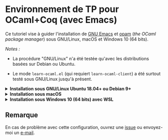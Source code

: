 # Environnement de TP pour OCaml+Coq (avec Emacs)

Ce tutoriel vise à guider l'installation de [GNU
Emacs](https://en.wikipedia.org/wiki/GNU_Emacs) et
[opam](https://opam.ocaml.org/) (*the OCaml package manager*)
sous GNU/Linux, macOS et Windows 10 (64 bits).

*Notes :*

* La procédure "GNU/Linux" n'a été testée qu'avec les distributions basées sur Debian ou Ubuntu.

* Le mode `learn-ocaml.el` (qui requiert `learn-ocaml-client`) a été surtout testé sous GNU/Linux jusqu'à présent.

<details><summary><b>Installation sous GNU/Linux Ubuntu 18.04+ ou Debian 9+</b></summary>

(*Ces composants sont déjà installés sur les PC de l'UPS, sauter alors
ces 5 étapes.*)

1. Installer `emacs` (version `>= 25.1`) et `rlwrap` (*optionnel*) :

        sudo apt-get update
        sudo apt-get install emacs25 rlwrap

   Il peut être nécessaire de remplacer `emacs25` par `emacs` sur certaines distributions
   (Ubuntu 20.04+ ou Debian 10+) pour avoir une version plus récente.

1. Installer les dépendances d'`opam` :

        sudo apt-get install aspcud bubblewrap build-essential curl git m4 tar unzip
        sudo apt-get install pkg-config libssl-dev

1. Installer `opam` 2.0 (comme les paquets Debian/Ubuntu sont trop
   anciens, mieux vaut utiliser le [script d'installation
   officiel](https://opam.ocaml.org/doc/Install.html)) :

        curl -fOL https://github.com/ocaml/opam/raw/master/shell/install.sh
        sh ./install.sh

1. Configurer `opam` puis installer `merlin` et `coq` :

        opam init --auto-setup --bare
        opam switch create 4.05.0 ocaml-base-compiler.4.05.0
        eval $(opam env)
        opam install -y merlin
        
        opam repo add --all-switches --set-default coq-released https://coq.inria.fr/opam/released
        opam pin add -n -k version coq 8.12.2
        opam install -j 2 coq

   **Ne pas exécuter `opam user-setup install`**.

1. **Optionnel** : installer `learn-ocaml-client` (utile seulement pour [`learn-ocaml.el`](https://github.com/pfitaxel/learn-ocaml.el))
   et `utop` (pour un toplevel en ligne de commande plus riche que `rlwrap ocaml`) :

        opam install utop learn-ocaml-client

## Installation des modes Emacs pour OCaml et Coq

(*Reprendre à cette étape si vous travaillez sur un PC de l'UPS.*)

Pour installer automatiquement les modes
[tuareg](https://github.com/ocaml/tuareg),
[bifocal](https://github.com/riscy/bifocal-mode),
[merlin-eldoc](https://github.com/Khady/merlin-eldoc),
[company](https://github.com/company-mode/company-mode),
[learn-ocaml](https://github.com/pfitaxel/learn-ocaml.el),
[ProofGeneral](https://github.com/ProofGeneral/PG) et
[company-coq](https://github.com/cpitclaudel/company-coq) :

1. Téléchargez et placez le fichier `.emacs` fourni à la racine de
   votre *homedir* (`~/`) :

        cd                    # pour revenir à la racine du homedir (~/)
        mv -f .emacs .emacs~  # pour sauvegarder votre fichier au cas où
        # si la ligne précédente renvoie une erreur, ne pas en tenir compte
        curl -fOL https://github.com/erikmd/tapfa-init.el/raw/master/.emacs

    > *Note* : Si vous n'utilisez pas `curl` mais la fonctionnalité de
    > téléchargement de votre navigateur, veillez à ce que celui-ci
    > n'enlève pas le point au début du fichier
    > ([`.emacs`](https://github.com/erikmd/tapfa-init.el/raw/master/.emacs),
    > pas `emacs`).

1. Lancer Emacs :

        emacs &

   L'installation des modes Emacs pour OCaml et Coq devrait se lancer
   automatiquement et durer environ 2'30.

   > ***Note pour les utilisateurs de Debian*** : si vous avez **Emacs 26.1**
   > (la version packagée [dans Debian 10](https://packages.debian.org/buster/emacs)),
   > vous pourriez avoir le message d'erreur
   > "Buffer ' \*http elpa.gnu.org:443\*' has a running process; kill it?" ou bien
   > "Failed to download 'melpa' archive during the package refresh step".
   > C'est un bug connu ([debbug #34341](https://debbugs.gnu.org/cgi/bugreport.cgi?bug=34341))
   > qui a été corrigé dans Emacs 26.3 et 27.1. En gardant Emacs 26.1,
   > un contournement simple consiste à décommenter la ligne
   > `(setq gnutls-algorithm-priority "NORMAL:-VERS-TLS1.3")`
   > dans votre fichier `.emacs` (enlever les `;;` devant cette ligne)
   > et redémarrer emacs.

   En cas d'un autre type de souci durant l'installation, faites
   <kbd>M-x package-install-selected-packages RET</kbd>
   (<kbd>M-x</kbd> désignant <kbd>Alt+X</kbd>
   et <kbd>RET</kbd> la touche Entrée) et redémarrez emacs.

1. Vous pouvez alors **créer ou ouvrir un fichier OCaml** en tapant
   <kbd>C-x C-f tp1.ml RET</kbd> (<kbd>C-x</kbd> désignant <kbd>Ctrl+X</kbd>).
    
    Tester alors l'installation en effectuant les deux choses suivantes :
    
    * Écrire une erreur de type (`let n = 1 + true`) et taper sur
      <kbd>C-x C-s</kbd> pour sauvegarder.
      Assurez-vous que l'IDE a bien mis en surbrillance l'erreur de type
      (et si vous placez le curseur dessus (ou tapez <kbd>C-c C-x</kbd>),
      vous devriez voir le message d'erreur complet :
      *This expression has type bool but an expression was expected of type int*).

    * Corriger l'expression précédemment tapée (`let n = 1 + 2`) puis taper sur
      <kbd>C-c C-e</kbd> pour évaluer l'expression courante dans un toplevel
      (si l'IDE affiche `OCaml REPL to run:` la première fois, valider avec
      <kbd>RET</kbd> = touche Entrée).

1. Et si vous avez installé `learn-ocaml-client`, pour utiliser le mode
   [`learn-ocaml`](https://github.com/pfitaxel/learn-ocaml.el#usage),
   vous pouvez taper <kbd>M-x learn-ocaml-mode RET</kbd>.

</details>

<details><summary><b>Installation sous macOS</b></summary>

1. Installer [Emacs avec Homebrew Cask](https://formulae.brew.sh/cask/emacs)
   ou [Aquamacs](https://aquamacs.org).

1. Installer `gpatch`, `pkg-config` et `openssl` 1.1 avec Homebrew :

        brew install gpatch      # comme opam utilise des options GNU
        brew install pkg-config
        brew install openssl@1.1 # suivre les instructions si besoin

1. Installer `opam` 2.0 avec Homebrew :

        brew install opam

1. Configurer `opam` puis installer `merlin` et `coq` :

        opam init --auto-setup --bare
        opam switch create 4.05.0 ocaml-base-compiler.4.05.0
        eval $(opam env)
        opam install -y merlin
        
        opam repo add --all-switches --set-default coq-released https://coq.inria.fr/opam/released
        opam pin add -n -k version coq 8.12.2
        opam install -j 2 coq

   **Ne pas exécuter `opam user-setup install`**.

1. **Optionnel** : installer `learn-ocaml-client` (utile seulement pour [`learn-ocaml.el`](https://github.com/pfitaxel/learn-ocaml.el))
   et `utop` (pour un toplevel en ligne de commande plus riche que `rlwrap ocaml`) :

        opam install utop learn-ocaml-client

## Installation des modes Emacs pour OCaml et Coq

(*Reprendre à cette étape si vous travaillez sur un PC de l'UPS.*)

Pour installer automatiquement les modes
[tuareg](https://github.com/ocaml/tuareg),
[bifocal](https://github.com/riscy/bifocal-mode),
[merlin-eldoc](https://github.com/Khady/merlin-eldoc),
[company](https://github.com/company-mode/company-mode),
[learn-ocaml](https://github.com/pfitaxel/learn-ocaml.el),
[ProofGeneral](https://github.com/ProofGeneral/PG) et
[company-coq](https://github.com/cpitclaudel/company-coq) :

1. Téléchargez et placez le fichier `.emacs` fourni à la racine de
   votre *homedir* (`~/`) :

        cd                    # pour revenir à la racine du homedir (~/)
        mv -f .emacs .emacs~  # pour sauvegarder votre fichier
        # si la ligne précédente renvoie une erreur, ne pas en tenir compte
        curl -fOL https://github.com/erikmd/tapfa-init.el/raw/master/.emacs

    > *Note* : Si vous n'utilisez pas `curl` mais la fonctionnalité de
    > téléchargement de votre navigateur, veillez à ce que celui-ci
    > n'enlève pas le point au début du fichier
    > ([`.emacs`](https://github.com/erikmd/tapfa-init.el/raw/master/.emacs),
    > pas `emacs`).

1. Si vous n'utilisez pas GNU Emacs mais *Aquamacs*, pour éviter un
   souci de connexion TLS avec MELPA (le gestionnaire de paquets
   d'Emacs), vous pourriez avoir besoin d'exécuter :

        brew install libressl
        brew install gnutls

    puis d'ajouter ces deux lignes au début du fichier `~/.emacs` :

        (with-eval-after-load 'tls
          (push "/usr/local/etc/libressl/cert.pem" gnutls-trustfiles))

    (*Source* : [davidswelt/aquamacs-emacs#133](https://github.com/davidswelt/aquamacs-emacs/issues/133))

1. Lancer Aquamacs (ou Emacs).

    L'installation des modes Emacs pour OCaml et Coq devrait se lancer
    automatiquement et durer environ 2'30.

    En cas de souci, faites
    <kbd>M-x package-install-selected-packages RET</kbd>
    (<kbd>M-x</kbd> désignant <kbd>Alt+X</kbd>
    et <kbd>RET</kbd> la touche Entrée) et redémarrez emacs.

1. Vous pouvez alors **créer ou ouvrir un fichier OCaml** en tapant
   <kbd>C-x C-f tp1.ml RET</kbd> (<kbd>C-x</kbd> désignant <kbd>Ctrl+X</kbd>).
    
    Tester alors l'installation en effectuant les deux choses suivantes :
    
    * Écrire une erreur de type (`let n = 1 + true`) et taper sur
      <kbd>C-x C-s</kbd> pour sauvegarder.
      Assurez-vous que l'IDE a bien mis en surbrillance l'erreur de type
      (et si vous placez le curseur dessus (ou tapez <kbd>C-c C-x</kbd>),
      vous devriez voir le message d'erreur complet :
      *This expression has type bool but an expression was expected of type int*).

    * Corriger l'expression précédemment tapée (`let n = 1 + 2`) puis taper sur
      <kbd>C-c C-e</kbd> pour évaluer l'expression courante dans un toplevel
      (si l'IDE affiche `OCaml REPL to run:` la première fois, valider avec
      <kbd>RET</kbd> = touche Entrée).

1. Et si vous avez installé `learn-ocaml-client`, pour utiliser le mode
   [`learn-ocaml`](https://github.com/pfitaxel/learn-ocaml.el#usage),
   vous pouvez taper <kbd>M-x learn-ocaml-mode RET</kbd>.

</details>

<details>
<summary><b>Installation sous Windows 10 (64 bits) avec WSL</b></summary>

1.  Installer GNU Emacs 27 à partir de
    <https://vigou3.gitlab.io/emacs-modified-windows/>

1.  Activer WSL dans Windows 10 :
    <https://docs.microsoft.com/en-us/windows/wsl/install-win10>

1.  Installer une distribution GNU/Linux
    ([Debian](https://www.microsoft.com/store/apps/9MSVKQC78PK6) ou
    [Ubuntu](https://www.microsoft.com/store/apps/9N9TNGVNDL3Q)) à
    partir de Microsoft Store.

1.  Ouvrir un terminal WSL (par ex. en tapant le nom de la distribution
    dans le Menu Démarrer) et assurez-vous que vous avez un compte
    utilisateur Linux "normal" (**pas `root`**)

1.  Mettre à jour l'index des paquets :

    ```
    sudo apt-get update
    ```

1.  Installer les dépendances d'`opam` :

    ```
    sudo apt-get install aspcud bubblewrap build-essential curl git m4 tar unzip
    sudo apt-get install pkg-config libssl-dev
    ```

1.  Installer `opam` 2.0 (comme les paquets Debian/Ubuntu sont trop
    anciens, mieux vaut utiliser le [script d'installation
    officiel](https://opam.ocaml.org/doc/Install.html)) :

    ```
    curl -fOL https://github.com/ocaml/opam/raw/master/shell/install.sh
    sh ./install.sh
    ```

1.  Configurer `opam` et installer `merlin` et `coq`
    (**`--disable-sandboxing` est requis**) :

    ```
    opam init --disable-sandboxing --auto-setup --bare
    opam switch create 4.05.0 ocaml-base-compiler.4.05.0
    eval $(opam env)
    opam install -y merlin
        
    opam repo add --all-switches --set-default coq-released https://coq.inria.fr/opam/released
    opam pin add -n -k version coq 8.12.2
    opam install -j 2 coq
    ```

    (*Les commandes précédentes doivent être copiées ligne à ligne !*)

    **Ne pas exécuter `opam user-setup install`**.

1. **Optionnel** : installer `learn-ocaml-client` (utile seulement pour [`learn-ocaml.el`](https://github.com/pfitaxel/learn-ocaml.el))
   et `utop` (pour un toplevel en ligne de commande plus riche que `rlwrap ocaml`) :

        opam install utop learn-ocaml-client

1.  Installer `wsl-alias` :

    ```
    curl -fOL https://github.com/leongrdic/wsl-alias/raw/master/install.sh
    bash ./install.sh
    ```

    et valider les questions posées.

1.  Ajouter comme indiqué, le chemin suivant à votre `PATH` Windows :
    `%userprofile%\wsl-alias` (vous pouvez vous inspirer de la page
    <https://stackoverflow.com/a/44272417>).

1.  Ouvrir un terminal cmd.exe (a.k.a. MS-DOS, **pas WSL**) et taper les
    commandes suivantes :

    ```
    b wsl-alias add opam opam
    b wsl-alias add ocaml "opam exec -- ocaml"
    b wsl-alias add ocamlc "opam exec -- ocamlc"
    b wsl-alias add ocamlmerlin "opam exec -- ocamlmerlin"
    b wsl-alias add learn-ocaml-client "wrapper-learn-ocaml-client"
    b wsl-alias add utop "opam exec -- utop"
    b wsl-alias add coqtop "opam exec -- coqtop"
    b wsl-alias add coqidetop "opam exec -- coqidetop"
    b wsl-alias add coqc "opam exec -- coqc"
    b wsl-alias list  # pour vérifier
    b                 # sans argument, pour passer en mode WSL
    ```

    (*Les commandes précédentes doivent être copiées ligne à ligne !*)

1.  Dans la **ligne de commande WSL** (vérifier que vous êtes bien dans le répertoire
    `/mnt/c/Users/VOTRELOGIN` = dossier personnel Windows), télécharger
    le fichier `.emacs` fourni :

    ```
    mv -f .emacs .emacs.bak  # pour sauvegarder votre fichier au cas où
    # si la ligne précédente renvoie une erreur, ne pas en tenir compte
    curl -fOL https://github.com/erikmd/tapfa-init.el/raw/master/win64/.emacs
    ```

1.  Toujours dans la **ligne de commande WSL**, éditer le fichier
     `~/.wsl-alias/env.sh` en tapant :

    ```
    nano ~/.wsl-alias/env.sh
    ```
    
    Ajouter à la fin de ce fichier (qui doit déjà exister) :

    ```
    wrapper-learn-ocaml-client() {
        declare -a args
        args=()
        for arg; do
        args[${#args[@]}]="$(sed -e 's|htt/mnt/p\\\?|http://|; s|http/mnt/s\\\?|https://|' <<< "$arg")"
        done
        exec opam exec -- learn-ocaml-client "${args[@]}"
    }
    ```

    Sauver avec <kbd>Ctrl+O</kbd> <kbd>Entrée</kbd> et quitter avec
    <kbd>Ctrl+X</kbd>.

1.  Lancer Emacs à partir de Windows.

    L'installation des modes Emacs pour OCaml et Coq
    ([tuareg](https://github.com/ocaml/tuareg),
    [bifocal](https://github.com/riscy/bifocal-mode),
    [merlin](https://github.com/ocaml/merlin),
    [company](https://github.com/company-mode/company-mode),
    [learn-ocaml](https://github.com/pfitaxel/learn-ocaml.el),
    [ProofGeneral](https://github.com/ProofGeneral/PG) et
    [company-coq](https://github.com/cpitclaudel/company-coq)) devrait
    se lancer automatiquement et durer environ 2'30.

    En cas de souci, faites
    <kbd>M-x package-install-selected-packages RET</kbd>
    (<kbd>M-x</kbd> désignant <kbd>Alt+X</kbd>
    et <kbd>RET</kbd> la touche Entrée) et redémarrez emacs.

1. Vous pouvez alors **créer ou ouvrir un fichier OCaml** en tapant
   <kbd>C-x C-f tp1.ml RET</kbd> (<kbd>C-x</kbd> désignant <kbd>Ctrl+X</kbd>).
    
    Tester alors l'installation en effectuant les deux choses suivantes :
    
    * Écrire une erreur de type (`let n = 1 + true`) et taper sur
      <kbd>C-x C-s</kbd> pour sauvegarder.
      Assurez-vous que l'IDE a bien mis en surbrillance l'erreur de type
      (et si vous placez le curseur dessus (ou tapez <kbd>C-c C-x</kbd>),
      vous devriez voir le message d'erreur complet :
      *This expression has type bool but an expression was expected of type int*).

    * Corriger l'expression précédemment tapée (`let n = 1 + 2`) puis taper sur
      <kbd>C-c C-e</kbd> pour évaluer l'expression courante dans un toplevel
      (si l'IDE affiche `OCaml REPL to run:` la première fois, valider avec
      <kbd>RET</kbd> = touche Entrée).

1. Et si vous avez installé `learn-ocaml-client`, pour utiliser le mode
   [`learn-ocaml`](https://github.com/pfitaxel/learn-ocaml.el#usage),
   vous pouvez taper <kbd>M-x learn-ocaml-mode RET</kbd>.

</details>

## Remarque

En cas de problème avec cette configuration, ouvrez une [issue](https://github.com/erikmd/tapfa-init.el/issues) ou envoyez-moi un [e-mail](https://github.com/erikmd).
